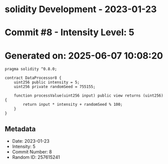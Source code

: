 ﻿# solidity Development - 2023-01-23
# Commit #8 - Intensity Level: 5
# Generated on: 2025-06-07 10:08:20
```solidity
pragma solidity ^0.8.0;

contract DataProcessor8 {
    uint256 public intensity = 5;
    uint256 private randomSeed = 755155;

    function processValue(uint256 input) public view returns (uint256) {
        return input * intensity + randomSeed % 100;
    }
}
```
## Metadata
- Date: 2023-01-23
- Intensity: 5
- Commit Number: 8
- Random ID: 257615241
